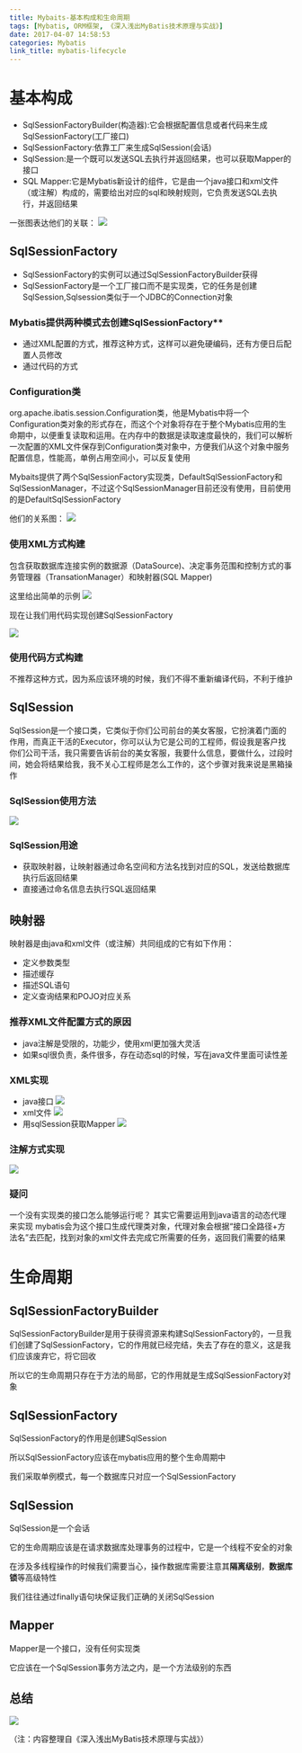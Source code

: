```yaml
---
title: Mybaits-基本构成和生命周期
tags: [Mybatis, ORM框架, 《深入浅出MyBatis技术原理与实战》]
date: 2017-04-07 14:58:53
categories: Mybatis
link_title: mybatis-lifecycle
---
```

> 
# 基本构成
- SqlSessionFactoryBuilder(构造器):它会根据配置信息或者代码来生成SqlSessionFactory(工厂接口)
- SqlSessionFactory:依靠工厂来生成SqlSession(会话)
- SqlSession:是一个既可以发送SQL去执行并返回结果，也可以获取Mapper的接口
- SQL Mapper:它是Mybatis新设计的组件，它是由一个java接口和xml文件（或注解）构成的，需要给出对应的sql和映射规则，它负责发送SQL去执行，并返回结果

一张图表达他们的关联：
![](mybatis-lifecycle/01.png)

<!--more-->

## SqlSessionFactory
- SqlSessionFactory的实例可以通过SqlSessionFactoryBuilder获得
- SqlSessionFactory是一个工厂接口而不是实现类，它的任务是创建SqlSession,Sqlsession类似于一个JDBC的Connection对象

### Mybatis提供两种模式去创建SqlSessionFactory**
- 通过XML配置的方式，推荐这种方式，这样可以避免硬编码，还有方便日后配置人员修改
- 通过代码的方式

### Configuration类
org.apache.ibatis.session.Configuration类，他是Mybatis中将一个Configuration类对象的形式存在，而这个个对象将存在于整个Mybatis应用的生命期中，以便重复读取和运用。在内存中的数据是读取速度最快的，我们可以解析一次配置的XML文件保存到Configuration类对象中，方便我们从这个对象中服务配置信息，性能高，单例占用空间小，可以反复使用

Mybaits提供了两个SqlSessionFactory实现类，DefaultSqlSessionFactory和SqlSessionManager，不过这个SqlSessionManager目前还没有使用，目前使用的是DefaultSqlSessionFactory

他们的关系图：
![](mybatis-lifecycle/02.png)

### 使用XML方式构建
包含获取数据库连接实例的数据源（DataSource)、决定事务范围和控制方式的事务管理器（TransationManager）和映射器(SQL Mapper)

这里给出简单的示例
![](mybatis-lifecycle/03.png)

现在让我们用代码实现创建SqlSessionFactory

![](mybatis-lifecycle/04.png)

### 使用代码方式构建
不推荐这种方式，因为系应该环境的时候，我们不得不重新编译代码，不利于维护

## SqlSession
SqlSession是一个接口类，它类似于你们公司前台的美女客服，它扮演着门面的作用，而真正干活的Executor，你可以认为它是公司的工程师，假设我是客户找你们公司干活，我只需要告诉前台的美女客服，我要什么信息，要做什么，过段时间，她会将结果给我，我不关心工程师是怎么工作的，这个步骤对我来说是黑箱操作

### SqlSession使用方法
![](mybatis-lifecycle/05.png)

### SqlSession用途
- 获取映射器，让映射器通过命名空间和方法名找到对应的SQL，发送给数据库执行后返回结果
- 直接通过命名信息去执行SQL返回结果

## 映射器
映射器是由java和xml文件（或注解）共同组成的它有如下作用：
- 定义参数类型
- 描述缓存
- 描述SQL语句
- 定义查询结果和POJO对应关系

### 推荐XML文件配置方式的原因
- java注解是受限的，功能少，使用xml更加强大灵活
- 如果sql很负责，条件很多，存在动态sql的时候，写在java文件里面可读性差

### XML实现
- java接口
![](mybatis-lifecycle/06.png)
- xml文件
![](mybatis-lifecycle/07.png)
- 用sqlSession获取Mapper
![](mybatis-lifecycle/08.png)

### 注解方式实现
![](mybatis-lifecycle/09.png)

### 疑问
一个没有实现类的接口怎么能够运行呢？
其实它需要运用到java语言的动态代理来实现
mybatis会为这个接口生成代理类对象，代理对象会根据“接口全路径+方法名”去匹配，找到对象的xml文件去完成它所需要的任务，返回我们需要的结果

# 生命周期
## SqlSessionFactoryBuilder
SqlSessionFactoryBuilder是用于获得资源来构建SqlSessionFactory的，一旦我们创建了SqlSessionFactory，它的作用就已经完结，失去了存在的意义，这是我们应该废弃它，将它回收

所以它的生命周期只存在于方法的局部，它的作用就是生成SqlSessionFactory对象
## SqlSessionFactory
SqlSessionFactory的作用是创建SqlSession

所以SqlSessionFactory应该在mybatis应用的整个生命周期中

我们采取单例模式，每一个数据库只对应一个SqlSessionFactory

## SqlSession
SqlSession是一个会话

它的生命周期应该是在请求数据库处理事务的过程中，它是一个线程不安全的对象

在涉及多线程操作的时候我们需要当心，操作数据库需要注意其**隔离级别**，**数据库锁**等高级特性

我们往往通过finally语句块保证我们正确的关闭SqlSession

## Mapper
Mapper是一个接口，没有任何实现类

它应该在一个SqlSession事务方法之内，是一个方法级别的东西

## 总结
![](mybatis-lifecycle/10.png)

（注：内容整理自《深入浅出MyBatis技术原理与实战》）